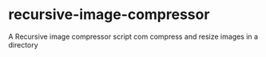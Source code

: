 # recursive-image-compressor
A Recursive image compressor script com compress and resize images in a directory
